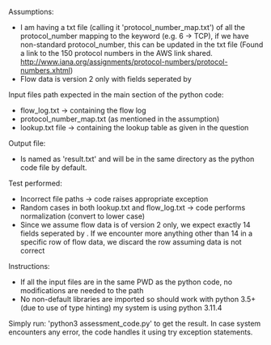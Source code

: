 Assumptions:
- I am having a txt file (calling it 'protocol_number_map.txt') of all the protocol_number mapping to the keyword (e.g. 6 -> TCP), if we have non-standard protocol_number, this can be updated in the txt file (Found a link to the 150 protocol numbers in the AWS link shared. http://www.iana.org/assignments/protocol-numbers/protocol-numbers.xhtml)
- Flow data is version 2 only with fields seperated by <space> 


Input files path expected in the main section of the python code:
-  flow_log.txt -> containing the flow log 
- protocol_number_map.txt (as mentioned in the assumption)
- lookup.txt file -> containing the lookup table as given in the question


Output file:
- Is named as 'result.txt' and will be in the same directory as the python code file by default.


Test performed:
- Incorrect file paths -> code raises appropriate exception
- Random cases in both lookup.txt and flow_log.txt -> code performs normalization (convert to lower case)
- Since we assume flow data is of version 2 only, we expect exactly 14 fields seperated by <space>. If we encounter more anything other than 14 in a specific row of flow data, we discard the row assuming data is not correct

Instructions:
- If all the input files are in the same PWD as the python code, no modifications are needed to the path
- No non-default libraries are imported so should work with python 3.5+ (due to use of type hinting) my system is using python 3.11.4

Simply run: 'python3 assessment_code.py'  to get the result. In case system encounters any error, the code handles it using try exception statements.
